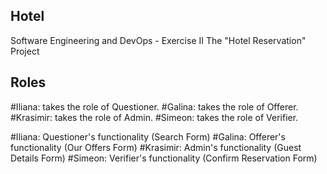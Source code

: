 ## Hotel
Software Engineering and DevOps - Exercise II The "Hotel Reservation" Project

## Roles

#Iliana: takes the role of Questioner.
#Galina: takes the role of Offerer.
#Krasimir: takes the role of Admin.
#Simeon: takes the role of Verifier.

#Iliana: Questioner's functionality (Search Form) 
#Galina: Offerer's functionality (Our Offers Form)
#Krasimir: Admin's functionality (Guest Details Form)
#Simeon: Verifier's functionality (Confirm Reservation Form)